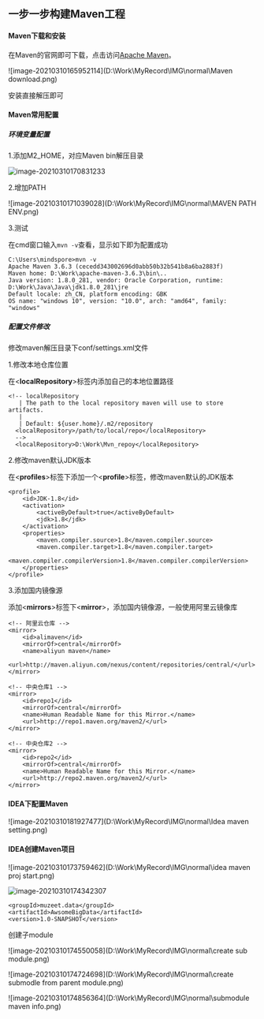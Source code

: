 ## 一步一步构建Maven工程

#### Maven下载和安装

在Maven的官网即可下载，点击访问[Apache Maven](http://maven.apache.org/download.cgi)。

![image-20210310165952114](D:\Work\MyRecord\IMG\normal\Maven download.png)

安装直接解压即可

#### Maven常用配置

##### 环境变量配置

1.添加M2_HOME，对应Maven bin解压目录

![image-20210310170831233](D:\Work\MyRecord\IMG\normal\M2_HOME.png)

2.增加PATH

![image-20210310171039028](D:\Work\MyRecord\IMG\normal\MAVEN PATH ENV.png)

3.测试

在cmd窗口输入`mvn -v`查看，显示如下即为配置成功

```
C:\Users\mindspore>mvn -v
Apache Maven 3.6.3 (cecedd343002696d0abb50b32b541b8a6ba2883f)
Maven home: D:\Work\apache-maven-3.6.3\bin\..
Java version: 1.8.0_281, vendor: Oracle Corporation, runtime: D:\Work\Java\Java\jdk1.8.0_281\jre
Default locale: zh_CN, platform encoding: GBK
OS name: "windows 10", version: "10.0", arch: "amd64", family: "windows"
```



##### 配置文件修改

修改maven解压目录下conf/settings.xml文件

1.修改本地仓库位置

在<**localRepository**>标签内添加自己的本地位置路径

```
<!-- localRepository
   | The path to the local repository maven will use to store artifacts.
   |
   | Default: ${user.home}/.m2/repository
  <localRepository>/path/to/local/repo</localRepository>
  -->
  <localRepository>D:\Work\Mvn_repoy</localRepository>
```

2.修改maven默认JDK版本

在<**profiles**>标签下添加一个<**profile**>标签，修改maven默认的JDK版本

```
<profile>     
    <id>JDK-1.8</id>       
    <activation>       
        <activeByDefault>true</activeByDefault>       
        <jdk>1.8</jdk>       
    </activation>       
    <properties>       
        <maven.compiler.source>1.8</maven.compiler.source>       
        <maven.compiler.target>1.8</maven.compiler.target>       
        <maven.compiler.compilerVersion>1.8</maven.compiler.compilerVersion>       
    </properties>       
</profile>
```

3.添加国内镜像源

添加<**mirrors**>标签下<**mirror**>，添加国内镜像源，一般使用阿里云镜像库

```
<!-- 阿里云仓库 -->
<mirror>
    <id>alimaven</id>
    <mirrorOf>central</mirrorOf>
    <name>aliyun maven</name>
    <url>http://maven.aliyun.com/nexus/content/repositories/central/</url>
</mirror>

<!-- 中央仓库1 -->
<mirror>
    <id>repo1</id>
    <mirrorOf>central</mirrorOf>
    <name>Human Readable Name for this Mirror.</name>
    <url>http://repo1.maven.org/maven2/</url>
</mirror>

<!-- 中央仓库2 -->
<mirror>
    <id>repo2</id>
    <mirrorOf>central</mirrorOf>
    <name>Human Readable Name for this Mirror.</name>
    <url>http://repo2.maven.org/maven2/</url>
</mirror>
```

#### IDEA下配置Maven

![image-20210310181927477](D:\Work\MyRecord\IMG\normal\Idea maven setting.png)

#### IDEA创建Maven项目

![image-20210310173759462](D:\Work\MyRecord\IMG\normal\idea maven proj start.png)



![image-20210310174342307](D:\Work\MyRecord\IMG\normal\Maven_quickstart.png)

```
<groupId>muzeet.data</groupId>
<artifactId>AwsomeBigData</artifactId>
<version>1.0-SNAPSHOT</version>
```

创建子module

![image-20210310174550058](D:\Work\MyRecord\IMG\normal\create sub module.png)

![image-20210310174724698](D:\Work\MyRecord\IMG\normal\create submodle from parent module.png)

![image-20210310174856364](D:\Work\MyRecord\IMG\normal\submodule maven info.png)